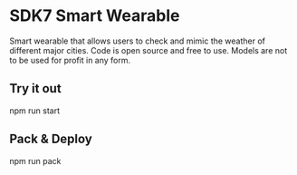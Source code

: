 # SDK7 Smart Wearable
Smart wearable that allows users to check and mimic the weather of different major cities. Code is open source and free to use. Models are not to be used for profit in any form.

## Try it out
npm run start


## Pack & Deploy
npm run pack